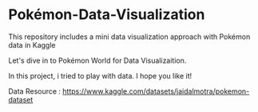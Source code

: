 # Pokémon-Data-Visualization
This repository includes a mini data visualization approach with Pokémon data in Kaggle

Let's dive in to Pokémon World for Data Visualizaition.

In this project, i tried to play with data. I hope you like it!

Data Resource : https://www.kaggle.com/datasets/jaidalmotra/pokemon-dataset
